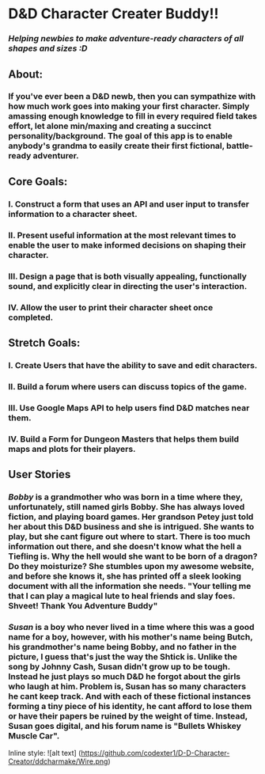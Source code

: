 # **D&D Character Creater Buddy!!**
### *Helping newbies to make adventure-ready characters of all shapes and sizes :D*


## **About:**
### If you've ever been a D&D newb, then you can sympathize with how much work goes into making your first character. Simply amassing enough knowledge to fill in every required field takes effort, let alone min/maxing and creating a succinct personality/background. The goal of this app is to enable anybody's grandma to easily create their first fictional, battle-ready adventurer.


## **Core Goals:**
### I. Construct a form that uses an API and user input to transfer information to a character sheet.
### II. Present useful information at the most relevant times to enable the user to make informed decisions on shaping their character.
### III. Design a page that is both visually appealing, functionally sound, and explicitly clear in directing the user's interaction.
### IV. Allow the user to print their character sheet once completed.

## **Stretch Goals:**
### I. Create Users that have the ability to save and edit characters.
### II. Build a forum where users can discuss topics of the game.
### III. Use Google Maps API to help users find D&D matches near them.
### IV. Build a Form for Dungeon Masters that helps them build maps and plots for their players.


## **User Stories**
### *Bobby*  is a grandmother who was born in a time where they, unfortunately, still named girls Bobby. She has always loved fiction, and playing board games. Her grandson Petey just told her about this D&D business and she is intrigued. She wants to play, but she cant figure out where to start. There is too much information out there, and she doesn't know what the hell a Tiefling is. Why the hell would she want to be born of a dragon? Do they moisturize? She stumbles upon my awesome website, and before she knows it, she has printed off a sleek looking document with all the information she needs. "Your telling me that I can play a magical lute to heal friends and slay foes. Shveet! Thank You Adventure Buddy"

### *Susan*  is a boy who never lived in a time where this was a good name for a boy, however, with his mother's name being Butch, his grandmother's name being Bobby, and no father in the picture, I guess that's just the way the Shtick is. Unlike the song by Johnny Cash, Susan didn't grow up to be tough. Instead he just plays so much D&D he forgot about the girls who laugh at him. Problem is, Susan has so many characters he cant keep track. And with each of these fictional instances forming a tiny piece of his identity, he cant afford to lose them or have their papers be ruined by the weight of time. Instead, Susan goes digital, and his forum name is "Bullets Whiskey Muscle Car".  

Inline style: ![alt text] (https://github.com/codexter1/D-D-Character-Creator/ddcharmake/Wire.png)
